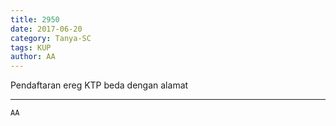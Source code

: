 ```yaml
---
title: 2950
date: 2017-06-20
category: Tanya-SC
tags: KUP
author: AA
---
```


Pendaftaran ereg KTP beda dengan alamat

---



`AA`
